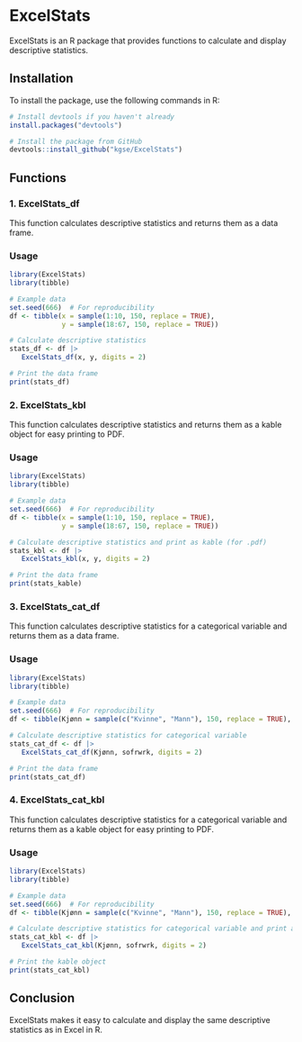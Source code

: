 # ExcelStats

ExcelStats is an R package that provides functions to calculate and display descriptive statistics.

## Installation

To install the package, use the following commands in R:

   ```r
   # Install devtools if you haven't already
   install.packages("devtools")

   # Install the package from GitHub
   devtools::install_github("kgse/ExcelStats")
   ```

## Functions

### 1. ExcelStats_df

This function calculates descriptive statistics and returns them as a data frame.

### Usage

   ```r
   library(ExcelStats)
   library(tibble)
   
   # Example data
   set.seed(666)  # For reproducibility
   df <- tibble(x = sample(1:10, 150, replace = TRUE),
                y = sample(18:67, 150, replace = TRUE))
   
   # Calculate descriptive statistics
   stats_df <- df |> 
      ExcelStats_df(x, y, digits = 2)
   
   # Print the data frame
   print(stats_df)
   ```



### 2. ExcelStats_kbl

This function calculates descriptive statistics and returns them as a kable object for easy printing to PDF.

### Usage

   ```r
   library(ExcelStats)
   library(tibble)
   
   # Example data
   set.seed(666)  # For reproducibility
   df <- tibble(x = sample(1:10, 150, replace = TRUE),
                y = sample(18:67, 150, replace = TRUE))
   
   # Calculate descriptive statistics and print as kable (for .pdf)
   stats_kbl <- df |> 
      ExcelStats_kbl(x, y, digits = 2)
   
   # Print the data frame
   print(stats_kable)
   ```

### 3. ExcelStats_cat_df

This function calculates descriptive statistics for a categorical variable and returns them as a data frame.

### Usage

   ```r
   library(ExcelStats)
   library(tibble)
   
   # Example data
   set.seed(666)  # For reproducibility
   df <- tibble(Kjønn = sample(c("Kvinne", "Mann"), 150, replace = TRUE), sofrwrk = rnorm(150))
   
   # Calculate descriptive statistics for categorical variable
   stats_cat_df <- df |> 
      ExcelStats_cat_df(Kjønn, sofrwrk, digits = 2)
   
   # Print the data frame
   print(stats_cat_df)
   ```

### 4. ExcelStats_cat_kbl

This function calculates descriptive statistics for a categorical variable and returns them as a kable object for easy printing to PDF.

### Usage

   ```r
   library(ExcelStats)
   library(tibble)
   
   # Example data
   set.seed(666)  # For reproducibility
   df <- tibble(Kjønn = sample(c("Kvinne", "Mann"), 150, replace = TRUE), sofrwrk = rnorm(150))
   
   # Calculate descriptive statistics for categorical variable and print as kable (for .pdf)
   stats_cat_kbl <- df |> 
      ExcelStats_cat_kbl(Kjønn, sofrwrk, digits = 2)
   
   # Print the kable object
   print(stats_cat_kbl)
   ```

## Conclusion

ExcelStats makes it easy to calculate and display the same descriptive statistics as in Excel in R. 
